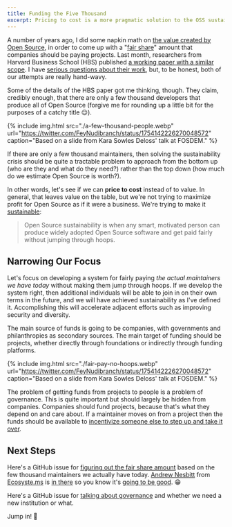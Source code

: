 ```yaml
---
title: Funding the Five Thousand
excerpt: Pricing to cost is a more pragmatic solution to the OSS sustainability crisis than pricing to value.
---
```


A number of years ago, I did some napkin math on [the value created by Open
Source](https://gratipay.news/open-source-captures-almost-none-of-the-value-it-creates-9015eb7e293e),
in order to come up with a "[fair
share](https://gratipay.news/your-company-should-probably-pay-2000-per-person-for-open-source-9205443e209d)"
amount that companies should be paying projects. Last month, researchers from Harvard
Business School (HBS) published [a working paper with a similar
scope](https://papers.ssrn.com/sol3/papers.cfm?abstract_id=4693148).  I have
[serious questions about their
work](http://localhost:4000/2024/questioning-the-value-of-open-source-software/),
but, to be honest, both of our attempts are really hand-wavy. 

Some of the details of the HBS paper got me thinking, though. They claim,
credibly enough, that there are only a few thousand developers that produce all
of Open Source (forgive me for rounding up a little bit for the purposes of a
catchy title 😌).

{% include img.html src="./a-few-thousand-people.webp" url="https://twitter.com/FeyNudibranch/status/1754142226270048572" caption="Based on a slide from Kara Sowles Deloss' talk at FOSDEM." %}

If there are only a few thousand maintainers, then solving the sustainability
crisis should be quite a tractable problem to approach from the bottom up (who
are they and what do they need?) rather than the top down (how much do we
estimate Open Source is worth?).

In other words, let's see if we can **price to cost** instead of to value. In
general, that leaves value on the table, but we're not trying to maximize
profit for Open Source as if it were a business. We're trying to make it
[sustainable](/2024/the-open-source-sustainability-crisis/#what-is-open-source-sustainability):

> Open Source sustainability is when any smart, motivated person can produce
> widely adopted Open Source software and get paid fairly without jumping
> through hoops.

## Narrowing Our Focus

Let's focus on developing a system for fairly paying _the actual maintainers we
have today_ without making them jump through hoops. If we develop the system
right, then additional individuals will be able to join in on their own terms
in the future, and we will have achieved sustainability as I've defined it.
Accomplishing this will accelerate adjacent efforts such as improving security
and diversity.

The main source of funds is going to be companies, with governments and
philanthropies as secondary sources. The main target of funding should be
projects, whether directly through foundations or indirectly through funding
platforms.

{% include img.html src="./fair-pay-no-hoops.webp" url="https://twitter.com/FeyNudibranch/status/1754142226270048572" caption="Based on a slide from Kara Sowles Deloss' talk at FOSDEM." %}

The problem of getting funds from projects to people is a problem of
governance. This is quite important but should largely be hidden from
companies. Companies should fund projects, because that's what they depend on
and care about. If a maintainer moves on from a project then the funds should
be available to [incentivize someone else to step up and take it
over](https://www.youtube.com/watch?v=e5FV-AnKPlo).

## Next Steps

Here's a GitHub issue for [figuring out the fair share
amount](https://github.com/chadwhitacre/openpath/issues/20) based on the few
thousand maintainers we actually have today. [Andrew
Nesbitt](https://nesbitt.io/) from [Ecosyste.ms](https://ecosyste.ms/) is [in
there](https://github.com/chadwhitacre/openpath/issues/20#issuecomment-1919926941)
so you know it's [going to be
good](https://github.com/chadwhitacre/openpath/issues/20#issuecomment-1921286147).
😁

Here's a GitHub issue for [talking about
governance](https://github.com/chadwhitacre/openpath/issues/14) and whether we
need a new institution or what.

Jump in! 🙂
